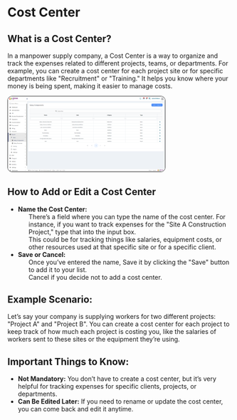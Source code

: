 # Cost Center

## What is a Cost Center?

In a manpower supply company, a Cost Center is a way to organize and track the expenses related to different projects, teams, or departments. For example, you can create a cost center for each project site or for specific departments like "Recruitment" or "Training." It helps you know where your money is being spent, making it easier to manage costs.

<div>
    <img src="../../images/salary components.png" alt="salary components" style="border-radius: 10px; width: 70%; height: 70%;border: 0.5px solid #333;">
</div>

## How to Add or Edit a Cost Center

<div style="text-align:left;">
    <ul>
        <li><strong>Name the Cost Center:</strong> 
        <ol>There’s a field where you can type the name of the cost center. For instance, if you want to track expenses for the "Site A Construction Project," type that into the input box.</ol>
        <ol>This could be for tracking things like salaries, equipment costs, or other resources used at that specific site or for a specific client.</ol>
        </li>
        <li><strong>Save or Cancel:</strong> 
        <ol>Once you’ve entered the name, Save it by clicking the "Save" button to add it to your list.</ol>
        <ol>Cancel if you decide not to add a cost center.</ol>
        </li>
    </ul>
</div>

## Example Scenario:

Let’s say your company is supplying workers for two different projects: "Project A" and "Project B". You can create a cost center for each project to keep track of how much each project is costing you, like the salaries of workers sent to these sites or the equipment they’re using.

## Important Things to Know:

<div style="text-align:left;">
    <ul>
        <li><strong>Not Mandatory:</strong> You don’t have to create a cost center, but it’s very helpful for tracking expenses for specific clients, projects, or departments.</li>
        <li><strong>Can Be Edited Later:</strong> If you need to rename or update the cost center, you can come back and edit it anytime.</li>
    </ul>
</div>